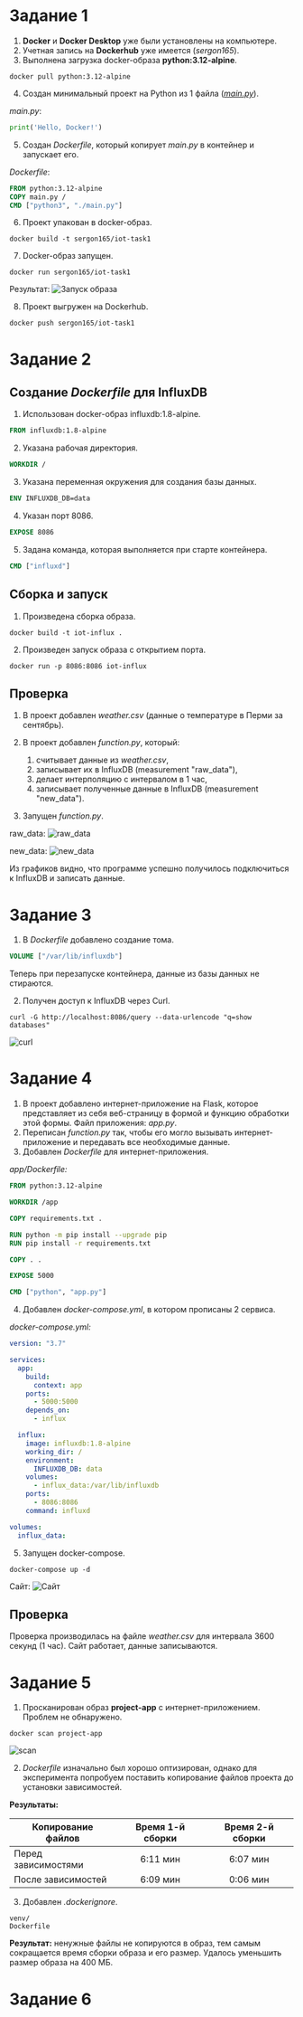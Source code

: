 # Задание 1
1. **Docker** и **Docker Desktop** уже были установлены на компьютере.
2. Учетная запись на **Dockerhub** уже имеется (*sergon165*).
3. Выполнена загрузка docker-образа **python:3.12-alpine**.
```commandline
docker pull python:3.12-alpine
```

4. Создан минимальный проект на Python из 1 файла ([*main.py*](task1/main.py)).

*main.py*:
```python
print('Hello, Docker!')
```

5. Создан *Dockerfile*, который копирует *main.py* в контейнер и запускает его.

*Dockerfile*:
```dockerfile
FROM python:3.12-alpine
COPY main.py /
CMD ["python3", "./main.py"]
```

6. Проект упакован в docker-образ.
```commandline
docker build -t sergon165/iot-task1
```

7. Docker-образ запущен.
```commandline
docker run sergon165/iot-task1
```
Результат:
![Запуск образа](img/task1-run.png)

8. Проект выгружен на Dockerhub.
```commandline
docker push sergon165/iot-task1
```

# Задание 2
## Создание *Dockerfile* для InfluxDB
1. Использован docker-образ influxdb:1.8-alpine.
   
```dockerfile
FROM influxdb:1.8-alpine 
```

2. Указана рабочая директория.
```dockerfile
WORKDIR /
```

3. Указана переменная окружения для создания базы данных.
```dockerfile
ENV INFLUXDB_DB=data
```

4. Указан порт 8086.
```dockerfile
EXPOSE 8086
```

5. Задана команда, которая выполняется при старте контейнера.
```dockerfile
CMD ["influxd"]
```

## Сборка и запуск
1. Произведена сборка образа.
```commandline
docker build -t iot-influx .
```

2. Произведен запуск образа с открытием порта.
```commandline
docker run -p 8086:8086 iot-influx
```

## Проверка
1. В проект добавлен *weather.csv* (данные о температуре в Перми за сентябрь).
2. В проект добавлен *function.py*, который:
    1. считывает данные из *weather.csv*,
    2. записывает их в InfluxDB (measurement "raw_data"),
    3. делает интерполяцию с интервалом в 1 час,
    4. записывает полученные данные в InfluxDB (measurement "new_data").
    
3. Запущен *function.py*.

raw_data:
![raw_data](img/task2-raw_data.png)

new_data:
![new_data](img/task2-new_data.png)


Из графиков видно, что программе успешно получилось подключиться к InfluxDB и записать данные.

# Задание 3
1. В *Dockerfile* добавлено создание тома.
```dockerfile
VOLUME ["/var/lib/influxdb"]
```

Теперь при перезапуске контейнера, данные из базы данных не стираются.

2. Получен доступ к InfluxDB через Curl.
```commandline
curl -G http://localhost:8086/query --data-urlencode "q=show databases"
```

![curl](img/task3-curl.png)

# Задание 4
1. В проект добавлено интернет-приложение на Flask, которое представляет из себя веб-страницу в формой и функцию обработки этой формы. Файл приложения: *app.py*.
2. Переписан *function.py* так, чтобы его могло вызывать интернет-приложение и передавать все необходимые данные.
3. Добавлен *Dockerfile* для интернет-приложения.

*app/Dockerfile:*
```dockerfile
FROM python:3.12-alpine

WORKDIR /app

COPY requirements.txt .

RUN python -m pip install --upgrade pip
RUN pip install -r requirements.txt

COPY . .

EXPOSE 5000

CMD ["python", "app.py"]
```   

4. Добавлен *docker-compose.yml*, в котором прописаны 2 сервиса.

*docker-compose.yml:*
```yaml
version: "3.7"

services:
  app:
    build:
      context: app
    ports:
      - 5000:5000
    depends_on:
      - influx

  influx:
    image: influxdb:1.8-alpine
    working_dir: /
    environment:
      INFLUXDB_DB: data
    volumes:
      - influx_data:/var/lib/influxdb
    ports:
      - 8086:8086
    command: influxd

volumes:
  influx_data:
```

5. Запущен docker-compose.
```commandline
docker-compose up -d
```

Сайт:
![Сайт](img/task4-site.png)

## Проверка
Проверка производилась на файле *weather.csv* для интервала 3600 секунд (1 час). Сайт работает, данные записываются.

# Задание 5
1. Просканирован образ **project-app** c интернет-приложением. Проблем не обнаружено.
```commandline
docker scan project-app
```
![scan](img/task5-scan.png)

2. *Dockerfile* изначально был хорошо оптизирован, однако для эксперимента попробуем поставить копирование файлов проекта до установки зависимостей.

**Результаты:**

|Копирование файлов|Время 1-й сборки|Время 2-й сборки|
|-|:-:|:-:|
|Перед зависимостями|6:11 мин|6:07 мин|
|После зависимостей|6:09 мин|0:06 мин|


3. Добавлен *.dockerignore*.

```
venv/
Dockerfile
```

**Результат:** ненужные файлы не копируются в образ, тем самым сокращается время сборки образа и его размер. Удалось уменьшить размер образа на 400 МБ.

# Задание 6
